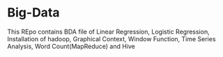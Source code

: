 # Big-Data
This REpo contains BDA file of Linear Regression, Logistic Regression, Installation of hadoop, Graphical Context, Window Function, Time Series Analysis, Word Count(MapReduce) and Hive 

